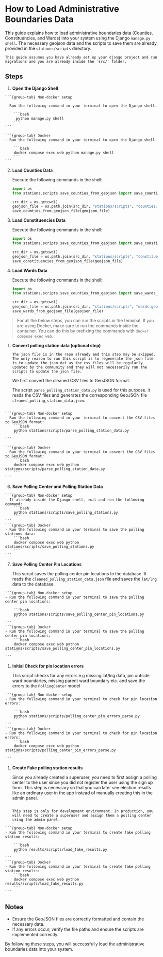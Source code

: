 # How to Load Administrative Boundaries Data

This guide explains how to load administrative boundaries data (Counties, Constituencies, and Wards) into your system using the Django `manage.py shell`. The necessary geojson data and the scripts to save them are already provided in the `stations/scripts` directory.

```{important}
This guide assumes you have already set up your django project and run migrations and you are already inside the `src/` folder.
```

## Steps

1. **Open the Django Shell**

````{tabs}
```{group-tab} Non-docker setup

- Run the following command in your terminal to open the Django shell:

    ```bash
     python manage.py shell
    ```
```

```{group-tab} Docker
- Run the following command in your terminal to open the Django shell:

    ```bash
    docker compose exec web python manage.py shell
    ```
```
````

2. **Load Counties Data**

    Execute the following commands in the shell:

    ```python
    import os
    from stations.scripts.save_counties_from_geojson import save_counties_from_geojson_file

    src_dir = os.getcwd()
    geojson_file = os.path.join(src_dir, "stations/scripts", "counties.geojson")
    save_counties_from_geojson_file(geojson_file)
    ```

3. **Load Constituencies Data**

    Execute the following commands in the shell:

    ```python
    import os
    from stations.scripts.save_counties_from_geojson import save_constituencies_from_geojson_file

    src_dir = os.getcwd()
    geojson_file = os.path.join(src_dir, "stations/scripts", "constituencies.geojson")
    save_constituencies_from_geojson_file(geojson_file)
    ```

4. **Load Wards Data**

    Execute the following commands in the shell:

    ```python
    import os
    from stations.scripts.save_counties_from_geojson import save_wards_from_geojson_file

    src_dir = os.getcwd()
    geojson_file = os.path.join(src_dir, "stations/scripts", "wards.geojson")
    save_wards_from_geojson_file(geojson_file)
    ```

> For all the below steps, you can run the scripts in the terminal.
> If you are using Docker, make sure to run the commands inside the container.
> You can do this by prefixing the commands with `docker compose exec web`.
>

1. **Convert polling station data (optional step)**

    ```{caution}
    The json file is in the repo already and this step may be skipped. The only reason to run this script is to regenerate the json file is to update the json dat as the csv files will be regularly updated by the community and they will not necessarily run the scripts to update the json file.
    ```

    We first convert the cleaned CSV files to GeoJSON format.

    The script `parse_polling_station_data.py` is used for this purpose. It reads the CSV files and generates the corresponding GeoJSON file `cleaned_polling_station_data.json`.

````{tabs}

```{group-tab} Non-docker setup
- Run the following command in your terminal to convert the CSV files to GeoJSON format:
    ```bash
    python stations/scripts/parse_polling_station_data.py
    ```
```

```{group-tab} Docker
- Run the following command in your terminal to convert the CSV files to GeoJSON format:
    ```bash
    docker compose exec web python stations/scripts/parse_polling_station_data.py
    ```
```

````

6. **Save Polling Center and Polling Station Data**

````{tabs}
```{group-tab} Non-docker setup
- If already inside the Django shell, exit and run the following command:
    ```bash
    python stations/scripts/save_polling_stations.py
    ```
```
```{group-tab} Docker
- Run the following command in your terminal to save the polling stations data:
    ```bash
    docker compose exec web python stations/scripts/save_polling_stations.py
    ```
```

````

7. **Save Polling Center Pin Locations**

    This script saves the polling center pin locations to the database. It reads the `cleaned_polling_station_data.json` file and saves the `lat/lng` data to the database.

````{tabs}
```{group-tab} Non-docker setup
- Run the following command in your terminal to save the polling center pin locations:

    ```bash
    python stations/scripts/save_polling_center_pin_locations.py
    ```
```
```{group-tab} Docker
- Run the following command in your terminal to save the polling center pin locations:
    ```bash
    docker compose exec web python stations/scripts/save_polling_center_pin_locations.py
    ```
```

````

1. **Initial Check for pin location errors**

    This script checks for any errors e.g missing lat/lng data, pin outside ward boundaries, missing parent ward boundary etc. and save the errors to the `PollingCenter` model

````{tabs}
```{group-tab} Non-docker setup
- Run the following command in your terminal to check for pin location errors:

    ```bash
    python stations/scripts/polling_center_pin_errors_parse.py
    ```
```
```{group-tab} Docker
- Run the following command in your terminal to check for pin location errors:
    ```bash
    docker compose exec web python stations/scripts/polling_center_pin_errors_parse.py
    ```
```

````

1. **Create Fake polling station results**

    Since you already created a superuser, you need to first assign a polling center to the user since you did not register the user using the sign up form. This step is necessary so that you can later see election results like an ordinary user in the app instead of manually creating this in the admin panel.

    ```{caution}

    This step is only for development environment. In production, you will need to create a superuser and assign them a polling center using the admin panel.
    ```

````{tabs}
```{group-tab} Non-docker setup
- Run the following command in your terminal to create fake polling station results:

    ```bash
    python results/scripts/load_fake_results.py
    ```
```
```{group-tab} Docker
- Run the following command in your terminal to create fake polling station results:
    ```bash
    docker compose exec web python results/scripts/load_fake_results.py
    ```
```
````

## Notes

- Ensure the GeoJSON files are correctly formatted and contain the necessary data.
- If any errors occur, verify the file paths and ensure the scripts are implemented correctly.

By following these steps, you will successfully load the administrative boundaries data into your system.

